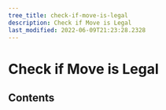 ```yaml
---
tree_title: check-if-move-is-legal
description: Check if Move is Legal
last_modified: 2022-06-09T21:23:28.2328
---
```


# Check if Move is Legal

## Contents

